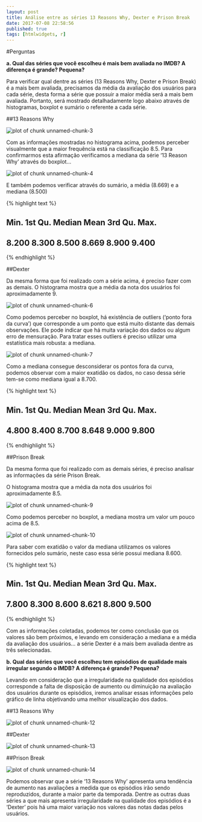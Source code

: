 ```yaml
---
layout: post
title: Análise entre as séries 13 Reasons Why, Dexter e Prison Break
date: 2017-07-08 22:58:56
published: true
tags: [htmlwidgets, r]
---
```







#Perguntas

**a. Qual das séries que você escolheu é mais bem avaliada no IMDB? A diferença é grande? Pequena?**

Para verificar qual dentre as séries (13 Reasons Why, Dexter e Prison Break) é a mais bem avaliada, precisamos da média da avaliação dos usuários para cada série, desta forma a série que possuir a maior média será a mais bem avaliada. Portanto, será mostrado detalhadamente logo abaixo através de histogramas, boxplot e sumário o referente a cada série.

##13 Reasons Why

![plot of chunk unnamed-chunk-3](/portfolio-analises/figure/source/Problema1-CP1/2017-05-20-Problema1-CP1/unnamed-chunk-3-1.png)


Com as informações mostradas no histograma acima, podemos perceber visualmente que a maior frequência está na classificação 8.5. Para confirmarmos esta afirmação verificamos a mediana da série ‘13 Reason Why’ através do boxplot…

![plot of chunk unnamed-chunk-4](/portfolio-analises/figure/source/Problema1-CP1/2017-05-20-Problema1-CP1/unnamed-chunk-4-1.png)


E também podemos verificar através do sumário, a média (8.669) e a mediana (8.500)


{% highlight text %}
##    Min. 1st Qu.  Median    Mean 3rd Qu.    Max. 
##   8.200   8.300   8.500   8.669   8.900   9.400
{% endhighlight %}


##Dexter

Da mesma forma que foi realizado com a série acima, é preciso fazer com as demais. O histograma mostra que a média da nota dos usuários foi aproximadamente 9.

![plot of chunk unnamed-chunk-6](/portfolio-analises/figure/source/Problema1-CP1/2017-05-20-Problema1-CP1/unnamed-chunk-6-1.png)


Como podemos perceber no boxplot, há existência de outliers (‘ponto fora da curva’) que corresponde a um ponto que está muito distante das demais observações. Ele pode indicar que há muita variação dos dados ou algum erro de mensuração. Para tratar esses outliers é preciso utilizar uma estatística mais robusta: a mediana.

![plot of chunk unnamed-chunk-7](/portfolio-analises/figure/source/Problema1-CP1/2017-05-20-Problema1-CP1/unnamed-chunk-7-1.png)


Como a mediana consegue desconsiderar os pontos fora da curva, podemos observar com a maior exatidão os dados, no caso dessa série tem-se como mediana igual a 8.700.


{% highlight text %}
##    Min. 1st Qu.  Median    Mean 3rd Qu.    Max. 
##   4.800   8.400   8.700   8.648   9.000   9.800
{% endhighlight %}

##Prison Break

Da mesma forma que foi realizado com as demais séries, é preciso analisar as informações da série Prison Break.

O histograma mostra que a média da nota dos usuários foi aproximadamente 8.5.

![plot of chunk unnamed-chunk-9](/portfolio-analises/figure/source/Problema1-CP1/2017-05-20-Problema1-CP1/unnamed-chunk-9-1.png)


Como podemos perceber no boxplot, a mediana mostra um valor um pouco acima de 8.5.

![plot of chunk unnamed-chunk-10](/portfolio-analises/figure/source/Problema1-CP1/2017-05-20-Problema1-CP1/unnamed-chunk-10-1.png)


Para saber com exatidão o valor da mediana utilizamos os valores fornecidos pelo sumário, neste caso essa série possui mediana 8.600.


{% highlight text %}
##    Min. 1st Qu.  Median    Mean 3rd Qu.    Max. 
##   7.800   8.300   8.600   8.621   8.800   9.500
{% endhighlight %}


Com as informações coletadas, podemos ter como conclusão que os valores são bem próximos, e levando em consideração a mediana e a média da avaliação dos usuários… a série Dexter é a mais bem avaliada dentre as três selecionadas.

**b. Qual das séries que você escolheu tem episódios de qualidade mais irregular segundo o IMDB? A diferença é grande? Pequena?**

Levando em consideração que a irregularidade na qualidade dos episódios corresponde a falta de disposição de aumento ou diminuição na avaliação dos usuários durante os episódios, iremos analisar essas informações pelo gráfico de linha objetivando uma melhor visualização dos dados.

##13 Reasons Why

![plot of chunk unnamed-chunk-12](/portfolio-analises/figure/source/Problema1-CP1/2017-05-20-Problema1-CP1/unnamed-chunk-12-1.png)


##Dexter

![plot of chunk unnamed-chunk-13](/portfolio-analises/figure/source/Problema1-CP1/2017-05-20-Problema1-CP1/unnamed-chunk-13-1.png)


##Prison Break

![plot of chunk unnamed-chunk-14](/portfolio-analises/figure/source/Problema1-CP1/2017-05-20-Problema1-CP1/unnamed-chunk-14-1.png)


Podemos observar que a série ‘13 Reasons Why’ apresenta uma tendência de aumento nas avaliações a medida que os episódios irão sendo reproduzidos, durante a maior parte da temporada. Dentre as outras duas séries a que mais apresenta irregularidade na qualidade dos episódios é a ‘Dexter’ pois há uma maior variação nos valores das notas dadas pelos usuários.
